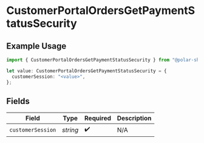 # CustomerPortalOrdersGetPaymentStatusSecurity

## Example Usage

```typescript
import { CustomerPortalOrdersGetPaymentStatusSecurity } from "@polar-sh/sdk/models/operations/customerportalordersgetpaymentstatus.js";

let value: CustomerPortalOrdersGetPaymentStatusSecurity = {
  customerSession: "<value>",
};
```

## Fields

| Field              | Type               | Required           | Description        |
| ------------------ | ------------------ | ------------------ | ------------------ |
| `customerSession`  | *string*           | :heavy_check_mark: | N/A                |